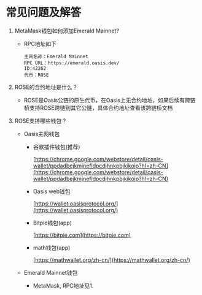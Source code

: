# 常见问题及解答

1. MetaMask钱包如何添加Emerald Mainnet?

   - RPC地址如下

     ```
     主网名称：Emerald Mainnet
     RPC URL：https://emerald.oasis.dev/
     ID:42262
     代币：ROSE
     ```

2. ROSE的合约地址是什么？

   - ROSE是Oasis公链的原生代币，在Oasis上无合约地址，如果后续有跨链桥支持ROSE跨链到其它公链，具体合约地址查看该跨链桥文档

3. ROSE支持哪些钱包？

   - Oasis主网钱包
     - 谷歌插件钱包(推荐)

       [https://chrome.google.com/webstore/detail/oasis-wallet/ppdadbejkmjnefldpcdjhnkpbjkikoip?hl=zh-CN](https://chrome.google.com/webstore/detail/oasis-wallet/ppdadbejkmjnefldpcdjhnkpbjkikoip?hl=zh-CN)

     - Oasis web钱包

       [https://wallet.oasisprotocol.org/](https://wallet.oasisprotocol.org/)

     - Bitpie钱包(app)

       [https://bitpie.com](https://bitpie.com)

     - math钱包(app)

       [https://mathwallet.org/zh-cn/](https://mathwallet.org/zh-cn/)
     
   - Emerald Mainnet钱包

     - MetaMask, RPC地址见1.

   

   
